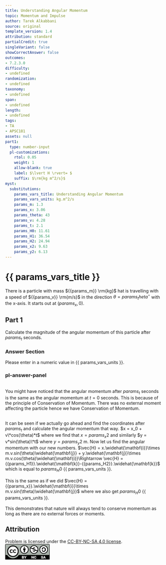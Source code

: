 ```yaml
---
title: Understanding Angular Momentum
topic: Momentum and Impulse
author: Tarek Alkabbani
source: original
template_version: 1.4
attribution: standard
partialCredit: true
singleVariant: false
showCorrectAnswer: false
outcomes:
- 7.2.3.0
difficulty:
- undefined
randomization:
- undefined
taxonomy:
- undefined
span:
- undefined
length:
- undefined
tags:
- TA
- APSC181
assets: null
part1:
  type: number-input
  pl-customizations:
    rtol: 0.05
    weight: 1
    allow-blank: true
    label: $\lvert H \rvert= $
    suffix: $\rm{kg m^2/s}$
myst:
  substitutions:
    params_vars_title: Understanding Angular Momentum
    params_vars_units: kg.m^2/s
    params_m: 1.3
    params_x: 3.06
    params_theta: 43
    params_v: 4.28
    params_t: 2.1
    params_H0: 11.61
    params_H1: 36.54
    params_H2: 24.94
    params_x2: 9.63
    params_y2: 6.13
---
```

# {{ params_vars_title }}
There is a particle with mass ${{params_m}} \rm{kg}$ hat is travelling with a speed of ${{params_v}} \rm{m/s}$ in the direction $\theta = {{params_theta}}^\circ$ with the x-axis. It starts out at $({{params_x}},0)$.

## Part 1

Calculate the magnitude of the angular momentum of this particle after ${{params_t}}$ seconds.

### Answer Section

Please enter in a numeric value in {{ params_vars_units }}.

### pl-answer-panel

<br>You might have noticed that the angular momentum after ${{params_t}}$ seconds is the same as the angular momentum at $t = 0$ seconds. This is because of the principle of Conservation of Momentum. There was no external moment affecting the particle hence we have Conservation of Momentum.<br><br>

It can be seen if we actually go ahead and find the coordinates after ${{params_t}}$ and calculate the angular momentum that way. $x = x_0 + v\*cos(\theta)*t$ where we find that $x = {{params_x2}}$ and similarly $y =  v*sin(\theta)\*t$ where $y = {{params_y2}}$ m. Now let us find the angular momentum with our new numbers. $\vec{H} = x.\widehat{\mathbf{i}}\times m.v.sin(\theta)\widehat{\mathbf{j}} +  y.\widehat{\mathbf{j}}\times m.v.cos(\theta)\widehat{\mathbf{i}}\Rightarrow \vec{H} = {{params_H1}}.\widehat{\mathbf{k}}-{{params_H2}}.\widehat{\mathbf{k}}$  which is equal to ${{params_H0}}$ {{ params_vars_units }}. <br><br>This is the same as if we did $\vec{H} = {{params_x}}.\widehat{\mathbf{i}}\times m.v.sin(\theta)\widehat{\mathbf{j}}$ where we also get ${{params_H0}}$ {{ params_vars_units }}. <br><br>This demonstrates that nature will always tend to conserve momentum as long as there are no external forces or moments.

## Attribution

Problem is licensed under the [CC-BY-NC-SA 4.0 license](https://creativecommons.org/licenses/by-nc-sa/4.0/).<br> ![The Creative Commons 4.0 license requiring attribution-BY, non-commercial-NC, and share-alike-SA license.](https://raw.githubusercontent.com/firasm/bits/master/by-nc-sa.png)